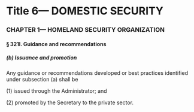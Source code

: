 
# Title 6— DOMESTIC SECURITY
### CHAPTER 1— HOMELAND SECURITY ORGANIZATION
#### § 321l. Guidance and recommendations
##### (b) Issuance and promotion

Any guidance or recommendations developed or best practices identified under subsection (a) shall be

(1) issued through the Administrator; and

(2) promoted by the Secretary to the private sector.
